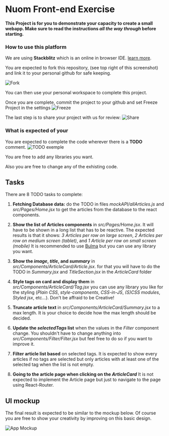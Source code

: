 # Nuom Front-end Exercise

**This Project is for you to demonstrate your capacity to create a small webapp. Make sure to read the instructions _all the way through_ before starting.**

### How to use this platform
We are using **Stackblitz** which is an online in browser IDE. [learn more](https://www.youtube.com/watch?v=_5VNrYFUv1U).

You are expected to fork this repository, (see top right of this screenshot) and link it to your personal github for safe keeping.

![Fork](https://i.imgur.com/BS2OJQ9.png)

You can then use your personal workspace to complete this project.

Once you are complete, commit the project to your github and set Freeze Project in the settings 
![Freeze](https://i.imgur.com/IYn8LDW.png)

The last step is to share your project with us for review:
![Share](https://i.imgur.com/w7T9Sm4.png)

### What is expected of your
You are expected to complete the code wherever there is a **TODO** comment.
![TODO exemple](https://i.imgur.com/dXVFiOk.png)

You are free to add any libraries you want.

Also you are free to change any of the exhisting code.

## Tasks
There are 8 TODO tasks to complete:

1. **Fetching Database data:** do the TODO in files *mockAPI/allArticles.js* and *src/Pages/Home.jsx* to get the articles from the database to the react components.

2. **Show the list of Articles components** in *src/Pages/Home.jsx*. It will have to be shown in a long list that has to be reactive. 
The expected results is that it shows: *3 Articles per row on large screen*, *2 Articles per row on medium screen (tablet)*, and *1 Article per row on small screen (mobile)*
It is recommended to use [Bulma](https://bulma.io/documentation/columns/responsiveness/) but you can use any library you want.

3. **Show the _image_, _title_, and _summary_** in *src/Components/ArticleCard/Article.jsx*. for that you will have to do the TODO in *Summary.jsx* and *TitleSection.jsx* in the *ArticleCard* folder 

4. **Style tags on card and display them** in *src/Components/ArticleCard/Tag.jsx* you can use any library you like for the styling (*Plain CSS*, *style-components*, *CSS-in-JS*, *(S)CSS modules*, *Styled jsx*, etc...). Don't be affraid to be Creative!

5. **Truncate article text** in *src/Components/ArticleCard/Summary.jsx* to a max length. It is your choice to decide how the max length should be decided.

6. **Update the _selectedTags_ list** when the values in the _Filter_ component change. You shouldn't have to change anything into *src/Components/Filter/Filter.jsx* but feel free to do so if you want to improve it. 

7. **Filter article list based** on selected tags. It is expected to show every articles if no tags are selected but only articles with at least one of the selected tag when the list is not empty.

8. **Going to the article page when clicking on the _ArticleCard_** It is not expected to implement the Article page but just to navigate to the page using React-Router.


## UI mockup

The final result is expected to be similar to the mockup below. Of course you are free to show your creativity by improving on this basic design.

![App Mockup](https://i.imgur.com/nEnqeUu.png)